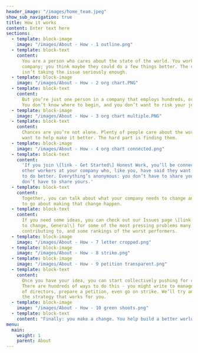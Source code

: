 ```yaml
---
header_image: "/images/home_team.jpeg"
show_sub_navigation: true
title: How it works
content: Enter text here
sections:
  - template: block-image
    image: "/images/About - How - 1 outline.png"
  - template: block-text
    content:
      You are a person who cares about the state of the world. You work for a
      company; you think maybe they could do a few things better. The company’s leadership
      isn’t taking the issue seriously enough.
  - template: block-image
    image: "/images/About - How - 2 org chart.PNG"
  - template: block-text
    content:
      But you’re just one person in a company that employs hundreds, or thousands.
      You don’t know where to begin, and you don’t want to risk your job.
  - template: block-image
    image: "/images/About - How - 3 org chart multiple.PNG"
  - template: block-text
    content:
      Chances are you’re not alone. Plenty of people care about the world and
      want to help make it better. The hard part is finding them.
  - template: block-image
    image: "/images/About - How - 4 org chart connected.png"
  - template: block-text
    content:
      'If you join \[link - Get Started\] Honest Work, you’ll be connected with
      other workers at your company who, like you, have said they want to push management
      to do better. Everything’s anonymous: you don’t have to share your name and they
      don’t have to share yours.'
  - template: block-text
    content:
      Together, you can talk about what your company needs to change and how
      to go about making that change happen.
  - template: block-text
    content:
      If you need some ideas, you can check out our Issues page \[link - What
      to change, General\] for some of the most pressing problems many companies are
      contributing to, and some rankings of the worst performers.
  - template: block-image
    image: "/images/About - How - 7 letter cropped.png"
  - template: block-image
    image: "/images/About - How - 8 strike.png"
  - template: block-image
    image: "/images/About - How - 9 petition transparent.png"
  - template: block-text
    content:
      Once you have your idea, you can start collectively pushing for change.
      There are hundreds of ways to do this - you might write to management or the board
      of directors, prepare a petition, even go on strike. We’ll try and help you find
      the strategy that works for you.
  - template: block-image
    image: "/images/About - How - 10 green shoots.png"
  - template: block-text
    content: "Finally: you make a change. You help build a better world."
menu:
  main:
    weight: 1
    parent: About
---
```

